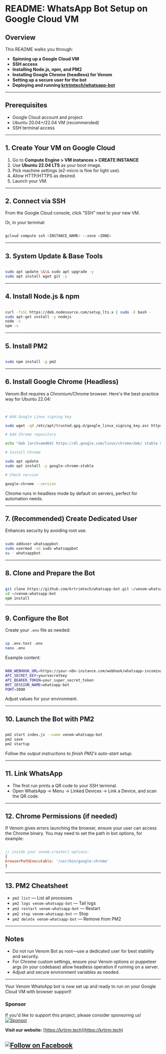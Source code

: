 # README: WhatsApp Bot Setup on Google Cloud VM

## Overview

This README walks you through:
- **Spinning up a Google Cloud VM**
- **SSH access**
- **Installing Node.js, npm, and PM2**
- **Installing Google Chrome (headless) for Venom**
- **Setting up a secure user for the bot**
- **Deploying and running [krtrimtech/whatsapp-bot](https://github.com/krtrimtech/whatsapp-bot)**

---

## Prerequisites

- Google Cloud account and project  
- Ubuntu 20.04+/22.04 VM (recommended)  
- SSH terminal access  

---

## 1. Create Your VM on Google Cloud

1. Go to **Compute Engine > VM instances > CREATE INSTANCE**  
2. Use **Ubuntu 22.04 LTS** as your boot image.  
3. Pick machine settings (e2-micro is fine for light use).  
4. Allow HTTP/HTTPS as desired.  
5. Launch your VM.

---

## 2. Connect via SSH

From the Google Cloud console, click “SSH” next to your new VM.

Or, in your terminal:

```bash

gcloud compute ssh <INSTANCE_NAME> --zone <ZONE>

```

---

## 3. System Update & Base Tools

```bash

sudo apt update \&\& sudo apt upgrade -y
sudo apt install wget git -y

```

---

## 4. Install Node.js & npm

```bash

curl -fsSL https://deb.nodesource.com/setup_lts.x | sudo -E bash -
sudo apt-get install -y nodejs
node -v
npm -v

```

---

## 5. Install PM2

```bash

sudo npm install -g pm2

```

---

## 6. Install Google Chrome (Headless)

Venom Bot requires a Chromium/Chrome browser. Here's the best-practice way for Ubuntu 22.04:

```bash


# Add Google Linux signing key

sudo wget -qO /etc/apt/trusted.gpg.d/google_linux_signing_key.asc https://dl.google.com/linux/linux_signing_key.pub

# Add Chrome repository

echo "deb [arch=amd64] https://dl.google.com/linux/chrome/deb/ stable main" | sudo tee /etc/apt/sources.list.d/google-chrome.list

# Install Chrome

sudo apt update
sudo apt install -y google-chrome-stable

# Check version

google-chrome --version

```

Chrome runs in headless mode by default on servers, perfect for automation needs.

---

## 7. (Recommended) Create Dedicated User

Enhances security by avoiding root use.

```bash

sudo adduser whatsappbot
sudo usermod -aG sudo whatsappbot
su - whatsappbot

```

---

## 8. Clone and Prepare the Bot

```bash

git clone https://github.com/krtrimtech/whatsapp-bot.git ~/venom-whatsapp-bot
cd ~/venom-whatsapp-bot
npm install

```

---

## 9. Configure the Bot

Create your `.env` file as needed:

```bash

cp .env.test .env
nano .env

```

Example content:

```bash

N8N_WEBHOOK_URL=https://your-n8n-instance.com/webhook/whatsapp-incoming
API_SECRET_KEY=yoursecretkey
API_BEARER_TOKEN=your_super_secret_token
BOT_SESSION_NAME=whatsapp-bot
PORT=3000

```

Adjust values for your environment.

---

## 10. Launch the Bot with PM2

```bash

pm2 start index.js --name venom-whatsapp-bot
pm2 save
pm2 startup

```

_Follow the output instructions to finish PM2’s auto-start setup._

---

## 11. Link WhatsApp

- The first run prints a QR code to your SSH terminal.  
- Open WhatsApp → Menu → Linked Devices → Link a Device, and scan the QR code.

---

## 12. Chrome Permissions (if needed)

If Venom gives errors launching the browser, ensure your user can access the Chrome binary. You may need to set the path in bot options, for example:

```js

// inside your venom.create() options:
{
browserPathExecutable: '/usr/bin/google-chrome'
}

```

---

## 13. PM2 Cheatsheet

- `pm2 list` — List all processes  
- `pm2 logs venom-whatsapp-bot` — Tail logs  
- `pm2 restart venom-whatsapp-bot` — Restart  
- `pm2 stop venom-whatsapp-bot` — Stop  
- `pm2 delete venom-whatsapp-bot` — Remove from PM2  

---

## Notes

- Do not run Venom Bot as root—use a dedicated user for best stability and security.  
- For Chrome custom settings, ensure your Venom options or puppeteer args (in your codebase) allow headless operation if running on a server.  
- Adjust and secure environment variables as needed.

---

Your Venom WhatsApp bot is now set up and ready to run on your Google Cloud VM with browser support!




### Sponsor

If you'd like to support this project, please consider sponsoring us!
[![Sponsor](https://img.shields.io/badge/Sponsor-%E2%9D%A4-red?logo=githubsponsors)](#)

**Visit our website:** [https://krtirm.tech](https://krtirm.tech)
## [![Follow on Facebook](https://img.shields.io/badge/Follow-Facebook-blue?logo=facebook)](https://www.facebook.com/krtrim.py/)